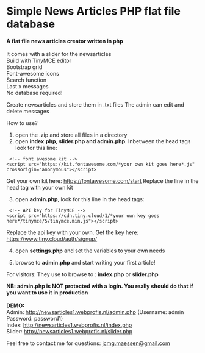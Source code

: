 # Simple News Articles PHP flat file database
**A flat file news articles creator written in php**<br />
<br />
It comes with a slider for the newsarticles<br />
Build with TinyMCE editor<br />
Bootstrap grid<br />
Font-awesome icons<br />
Search function<br />
Last x messages<br />
No database required!

Create newsarticles and store them in .txt files
The admin can edit and delete messages

How to use?
1. open the .zip and store all files in a directory 
2. open **index.php, slider.php and admin.php**. Inbetween the head tags look for this line:  
```
 <!-- font awesome kit -->
<script src="https://kit.fontawesome.com/*your own kit goes here*.js" crossorigin="anonymous"></script>
```

Get your own kit here: https://fontawesome.com/start
Replace the line in the head tag with your own kit

3. open **admin.php**, look for this line in the head tags:
```
 <!-- API key for TinyMCE -->
<script src="https://cdn.tiny.cloud/1/*your own key goes here*/tinymce/5/tinymce.min.js"></script> 
```

Replace the api key with your own. Get the key here: https://www.tiny.cloud/auth/signup/

4. open **settings.php** and set the variables to your own needs

5. browse to **admin.php** and start writing your first article!

For visitors: 
They use to browse to : **index.php** or **slider.php**

**NB: admin.php is NOT protected with a login. You really should do that if you want to use it in production**
<br /><br />
**DEMO:** <br />
Admin: http://newsarticles1.webprofis.nl/admin.php (Username: admin Password: password1)<br />
Index: http://newsarticles1.webprofis.nl/index.php<br />
Slider: http://newsarticles1.webprofis.nl/slider.php

Feel free to contact me for questions: jcmg.maessen@gmail.com
